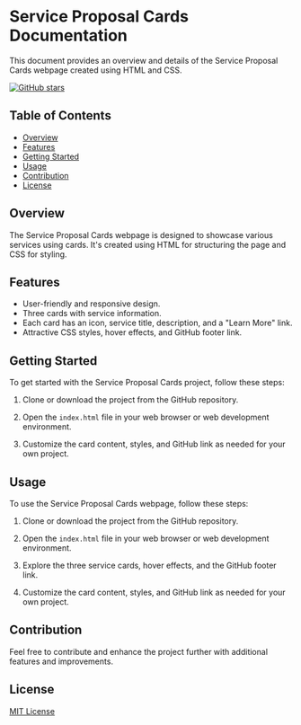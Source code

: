 # Service Proposal Cards Documentation

This document provides an overview and details of the Service Proposal Cards webpage created using HTML and CSS.

[![GitHub stars](https://img.shields.io/github/stars/DhyaanKanoja11/Cards-?style=social)](https://github.com/DhyaanKanoja11/Cards-/stargazers)

## Table of Contents
- [Overview](#overview)
- [Features](#features)
- [Getting Started](#getting-started)
- [Usage](#usage)
- [Contribution](#contribution)
- [License](#license)

## Overview

The Service Proposal Cards webpage is designed to showcase various services using cards. It's created using HTML for structuring the page and CSS for styling.

## Features

- User-friendly and responsive design.
- Three cards with service information.
- Each card has an icon, service title, description, and a "Learn More" link.
- Attractive CSS styles, hover effects, and GitHub footer link.

## Getting Started

To get started with the Service Proposal Cards project, follow these steps:

1. Clone or download the project from the GitHub repository.

2. Open the `index.html` file in your web browser or web development environment.

3. Customize the card content, styles, and GitHub link as needed for your own project.

## Usage

To use the Service Proposal Cards webpage, follow these steps:

1. Clone or download the project from the GitHub repository.

2. Open the `index.html` file in your web browser or web development environment.

3. Explore the three service cards, hover effects, and the GitHub footer link.

4. Customize the card content, styles, and GitHub link as needed for your own project.

## Contribution

Feel free to contribute and enhance the project further with additional features and improvements.

## License

[MIT License](https://github.com/DhyaanKanoja11/Cards-/blob/main/LICENSE)
